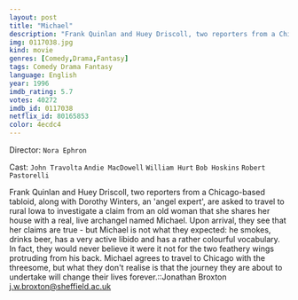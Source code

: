 ```yaml
---
layout: post
title: "Michael"
description: "Frank Quinlan and Huey Driscoll, two reporters from a Chicago-based tabloid, along with Dorothy Winters, an 'angel expert', are asked to travel to rural Iowa to investigate a claim from an old woman that she shares her house with a real, live archangel named Michael. Upon arrival, they see that her claims are true - but Michael is not what they expected: he smokes, drinks beer, has a very active libido and has a rather colourful vocabulary. In fact, they would never believe it were it not for the two fea.."
img: 0117038.jpg
kind: movie
genres: [Comedy,Drama,Fantasy]
tags: Comedy Drama Fantasy 
language: English
year: 1996
imdb_rating: 5.7
votes: 40272
imdb_id: 0117038
netflix_id: 80165853
color: 4ecdc4
---
```

Director: `Nora Ephron`  

Cast: `John Travolta` `Andie MacDowell` `William Hurt` `Bob Hoskins` `Robert Pastorelli` 

Frank Quinlan and Huey Driscoll, two reporters from a Chicago-based tabloid, along with Dorothy Winters, an 'angel expert', are asked to travel to rural Iowa to investigate a claim from an old woman that she shares her house with a real, live archangel named Michael. Upon arrival, they see that her claims are true - but Michael is not what they expected: he smokes, drinks beer, has a very active libido and has a rather colourful vocabulary. In fact, they would never believe it were it not for the two feathery wings protruding from his back. Michael agrees to travel to Chicago with the threesome, but what they don't realise is that the journey they are about to undertake will change their lives forever.::Jonathan Broxton <j.w.broxton@sheffield.ac.uk>